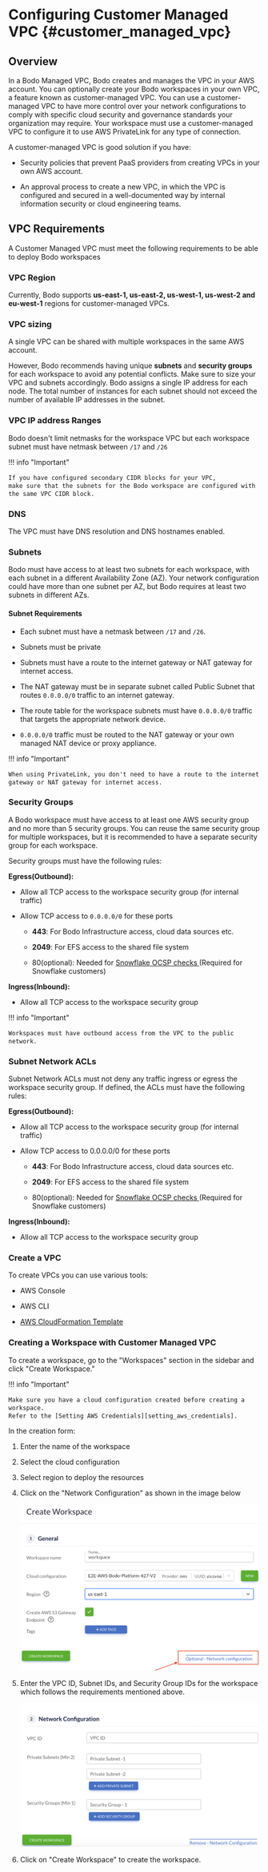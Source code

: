 # Configuring Customer Managed VPC {#customer_managed_vpc}

## Overview
In a Bodo Managed VPC, Bodo creates and manages the VPC in your AWS account. 
You can optionally create your Bodo workspaces in your own VPC, a feature known as customer-managed VPC. 
You can use a customer-managed VPC to have more control over your network configurations to comply with specific cloud security and governance standards your organization may require.
Your workspace must use a customer-managed VPC to configure it to use AWS PrivateLink for any type of connection.

A customer-managed VPC is good solution if you have:

* Security policies that prevent PaaS providers from creating VPCs in your own AWS account.

* An approval process to create a new VPC, in which the VPC is configured and secured in a well-documented way by internal information security or cloud engineering teams.


## VPC Requirements
A Customer Managed VPC must meet the following requirements to be able to deploy Bodo workspaces

### VPC Region
Currently, Bodo supports **us-east-1, us-east-2, us-west-1, us-west-2 and eu-west-1** regions for customer-managed VPCs.

### VPC sizing
A single VPC can be shared with multiple workspaces in the same AWS account. 

However, Bodo recommends having unique **subnets** and **security groups** for each workspace to avoid any potential conflicts.
Make sure to size your VPC and subnets accordingly. Bodo assigns a single IP address for each node.
The total number of instances for each subnet should not exceed the number of available IP addresses in the subnet.

### VPC IP address Ranges
Bodo doesn't limit netmasks for the workspace VPC but each workspace subnet must have netmask between `/17` and `/26`

!!! info "Important"

    If you have configured secondary CIDR blocks for your VPC, 
    make sure that the subnets for the Bodo workspace are configured with the same VPC CIDR block.

### DNS
The VPC must have DNS resolution and DNS hostnames enabled.

### Subnets
Bodo must have access to at least two subnets for each workspace, with each subnet in a different Availability Zone (AZ).
Your network configuration could have more than one subnet per AZ, but Bodo requires at least two subnets in different AZs.

#### Subnet Requirements
* Each subnet must have a netmask between `/17` and `/26`.

* Subnets must be private

* Subnets must have a route to the internet gateway or NAT gateway for internet access.

* The NAT gateway must be in separate subnet called Public Subnet that routes `0.0.0.0/0` traffic to an internet gateway.

* The route table for the workspace subnets must have `0.0.0.0/0` traffic that targets the appropriate network device.

* `0.0.0.0/0` traffic must be routed to the NAT gateway or your own managed NAT device or proxy appliance.

!!! info "Important"

    When using PrivateLink, you don't need to have a route to the internet gateway or NAT gateway for internet access.


### Security Groups
A Bodo workspace must have access to at least one AWS security group and no more than 5 security groups.
You can reuse the same security group for multiple workspaces, but it is recommended to have a separate security group for each workspace.

Security groups must have the following rules:

**Egress(Outbound):**

* Allow all TCP access to the workspace security group (for internal traffic)

* Allow TCP access to `0.0.0.0/0` for these ports

    * **443**: For Bodo Infrastructure access, cloud data sources etc.
  
    * **2049**: For EFS access to the shared file system
  
    * 80(optional): Needed for [Snowflake OCSP checks ](https://docs.snowflake.com/en/user-guide/ocsp#ca-site-and-ocsp-responder-hosts-used-by-snowflake)(Required for Snowflake customers)


**Ingress(Inbound):**

* Allow all TCP access to the workspace security group

!!! info "Important"

    Workspaces must have outbound access from the VPC to the public network.


### Subnet Network ACLs
Subnet Network ACLs must not deny any traffic ingress or egress the workspace security group.
If defined, the ACLs must have the following rules:


**Egress(Outbound):**

* Allow all TCP access to the workspace security group (for internal traffic)

* Allow TCP access to 0.0.0.0/0 for these ports

    * **443**: For Bodo Infrastructure access, cloud data sources etc.
  
    * **2049**: For EFS access to the shared file system
  
    * 80(optional): Needed for [Snowflake OCSP checks ](https://docs.snowflake.com/en/user-guide/ocsp#ca-site-and-ocsp-responder-hosts-used-by-snowflake)(Required for Snowflake customers)


**Ingress(Inbound):**

* Allow all TCP access to the workspace security group


### Create a VPC
To create VPCs you can use various tools:

* AWS Console

* AWS CLI

* [AWS CloudFormation Template](customer_managed_vpc_cft.yml)


### Creating a Workspace with Customer Managed VPC

To create a workspace, go to the "Workspaces" section in the sidebar and click "Create Workspace."

!!! info "Important"

    Make sure you have a cloud configuration created before creating a workspace.
    Refer to the [Setting AWS Credentials][setting_aws_credentials].

In the creation form: 

1. Enter the name of the workspace

2. Select the cloud configuration 

3. Select region to deploy the resources 

4. Click on the "Network Configuration" as shown in the image below

   ![Open Network Configuration](../../platform_onboarding_screenshots/workspace-network-config.png#center)
5. Enter the VPC ID, Subnet IDs, and Security Group IDs for the workspace which follows the requirements mentioned above. 

   ![Network Configuration Form](../../platform_onboarding_screenshots/workspace-network-config-form.png#center)
6. Click on "Create Workspace" to create the workspace.
  